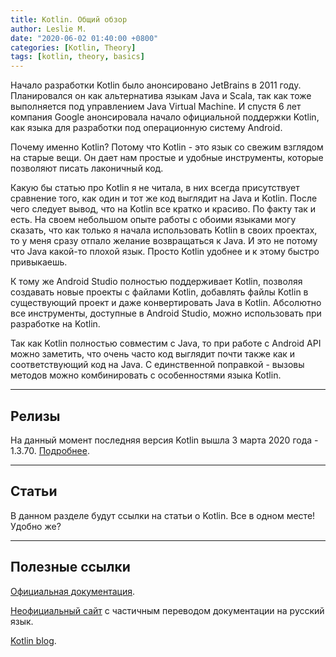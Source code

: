 ```yaml
---
title: Kotlin. Общий обзор
author: Leslie M.
date: "2020-06-02 01:40:00 +0800"
categories: [Kotlin, Theory]
tags: [kotlin, theory, basics]
---
```


Начало разработки Kotlin было анонсировано JetBrains в 2011 году.
Планировался он как альтернатива языкам Java и Scala, так как тоже выполняется
под управлением Java Virtual Machine. И спустя 6 лет компания Google
анонсировала начало официальной поддержки Kotlin, как языка для разработки под
операционную систему Android.

Почему именно Kotlin? Потому что Kotlin - это язык со свежим взглядом на
старые вещи. Он дает нам простые и удобные инструменты, которые позволяют
писать лаконичный код.

Какую бы статью про Kotlin я не читала, в них всегда присутствует сравнение
того, как один и тот же код выглядит на Java и Kotlin. После чего следует
вывод, что на Kotlin все кратко и красиво. По факту так и есть. На своем
небольшом опыте работы с обоими языками могу сказать, что как только я начала
использовать Kotlin в своих проектах, то у меня сразу отпало желание
возвращаться к Java. И это не потому что Java какой-то плохой язык. Просто
Kotlin удобнее и к этому быстро привыкаешь.

К тому же Android Studio полностью поддерживает Kotlin, позволяя создавать новые
проекты с файлами Kotlin, добавлять файлы Kotlin в существующий проект и даже
конвертировать Java в Kotlin. Абсолютно все инструменты, доступные в Android
Studio, можно использовать при разработке на Kotlin.

Так как Kotlin полностью совместим с Java, то при работе с Android API можно
заметить, что очень часто код выглядит почти также как и соответствующий код
на Java. С единственной поправкой - вызовы методов можно комбинировать с
особенностями языка Kotlin.

***

## Релизы

На данный момент последняя версия Kotlin вышла 3 марта 2020 года - 1.3.70.
[Подробнее](https://blog.jetbrains.com/kotlin/2020/03/kotlin-1-3-70-released/ "blog.jetbrains.com").

***

## Статьи

В данном разделе будут ссылки на статьи о Kotlin. Все в одном месте! Удобно же?

***

## Полезные ссылки

[Официальная документация](https://kotlinlang.org/docs/reference/ "kotlinlang.org").

[Неофициальный сайт](https://kotlinlang.ru/ "kotlinlang.ru") с частичным переводом документации на русский язык.

[Kotlin blog](https://blog.jetbrains.com/kotlin/ "blog.jetbrains.com").
